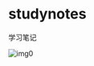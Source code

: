 # studynotes
学习笔记



![img0](https://cdn.jsdelivr.net/gh/18242331255/studynotes@latest/blogs/picturesimg0.jpg)